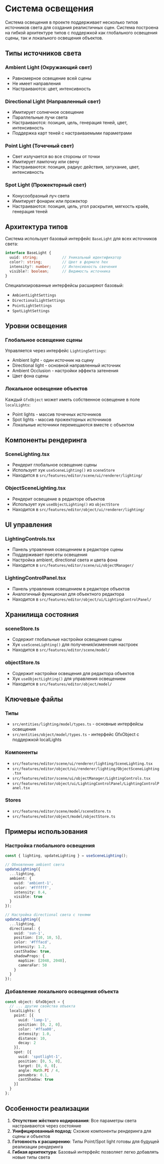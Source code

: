 # Система освещения

Система освещения в проекте поддерживает несколько типов источников света для создания реалистичных сцен. Система построена на гибкой архитектуре типов с поддержкой как глобального освещения сцены, так и локального освещения объектов.

## Типы источников света

### Ambient Light (Окружающий свет)
- Равномерное освещение всей сцены
- Не имеет направления
- Настраиваются: цвет, интенсивность

### Directional Light (Направленный свет)
- Имитирует солнечное освещение
- Параллельные лучи света
- Настраиваются: позиция, цель, генерация теней, цвет, интенсивность
- Поддержка карт теней с настраиваемыми параметрами

### Point Light (Точечный свет)
- Свет излучается во все стороны от точки
- Имитирует лампочку или свечу
- Настраиваются: позиция, радиус действия, затухание, цвет, интенсивность

### Spot Light (Прожекторный свет)
- Конусообразный луч света
- Имитирует фонарик или прожектор
- Настраиваются: позиция, цель, угол раскрытия, мягкость краёв, генерация теней

## Архитектура типов

Система использует базовый интерфейс `BaseLight` для всех источников света:

```typescript
interface BaseLight {
  uuid: string;           // Уникальный идентификатор
  color?: string;         // Цвет в формате hex
  intensity?: number;     // Интенсивность свечения
  visible?: boolean;      // Видимость источника
}
```

Специализированные интерфейсы расширяют базовый:
- `AmbientLightSettings`
- `DirectionalLightSettings` 
- `PointLightSettings`
- `SpotLightSettings`

## Уровни освещения

### Глобальное освещение сцены
Управляется через интерфейс `LightingSettings`:
- Ambient light - один источник на сцену
- Directional light - основной направленный источник
- Ambient Occlusion - настройки эффекта затенения
- Цвет фона сцены

### Локальное освещение объектов
Каждый `GfxObject` может иметь собственное освещение в поле `localLights`:
- Point lights - массив точечных источников
- Spot lights - массив прожекторных источников
- Локальные источники перемещаются вместе с объектом

## Компоненты рендеринга

### SceneLighting.tsx
- Рендерит глобальное освещение сцены
- Использует хук `useSceneLighting()` из `sceneStore`
- Находится в `src/features/editor/scene/ui/renderer/lighting/`

### ObjectSceneLighting.tsx  
- Рендерит освещение в редакторе объектов
- Использует хук `useObjectLighting()` из `objectStore`
- Находится в `src/features/editor/object/ui/renderer/lighting/`

## UI управления

### LightingControls.tsx
- Панель управления освещением в редакторе сцены
- Поддерживает пресеты освещения
- Настройка ambient, directional света и цвета фона
- Находится в `src/features/editor/scene/ui/objectManager/`

### LightingControlPanel.tsx
- Панель управления освещением в редакторе объектов
- Аналогичный функционал для объектного редактора
- Находится в `src/features/editor/object/ui/LightingControlPanel/`

## Хранилища состояния

### sceneStore.ts
- Содержит глобальные настройки освещения сцены
- Хук `useSceneLighting()` для получения/изменения настроек
- Находится в `src/features/editor/scene/model/`

### objectStore.ts
- Содержит настройки освещения для редактора объектов
- Хук `useObjectLighting()` для управления освещением
- Находится в `src/features/editor/object/model/`

## Ключевые файлы

### Типы
- `src/entities/lighting/model/types.ts` - основные интерфейсы освещения
- `src/entities/object/model/types.ts` - интерфейс GfxObject с поддержкой localLights

### Компоненты
- `src/features/editor/scene/ui/renderer/lighting/SceneLighting.tsx`
- `src/features/editor/object/ui/renderer/lighting/ObjectSceneLighting.tsx`
- `src/features/editor/scene/ui/objectManager/LightingControls.tsx`
- `src/features/editor/object/ui/LightingControlPanel/LightingControlPanel.tsx`

### Stores
- `src/features/editor/scene/model/sceneStore.ts`
- `src/features/editor/object/model/objectStore.ts`

## Примеры использования

### Настройка глобального освещения
```typescript
const { lighting, updateLighting } = useSceneLighting();

// Обновление ambient света
updateLighting({
  ...lighting,
  ambient: {
    uuid: 'ambient-1',
    color: '#ffffff',
    intensity: 0.4,
    visible: true
  }
});

// Настройка directional света с тенями
updateLighting({
  ...lighting,
  directional: {
    uuid: 'sun-1',
    position: [10, 10, 5],
    color: '#fffacd',
    intensity: 1.2,
    castShadow: true,
    shadowProps: {
      mapSize: [2048, 2048],
      cameraFar: 50
    }
  }
});
```

### Добавление локального освещения объекта
```typescript
const object: GfxObject = {
  // ... другие свойства объекта
  localLights: {
    point: [{
      uuid: 'lamp-1',
      position: [0, 2, 0],
      color: '#ffaa00',
      intensity: 1.0,
      distance: 10,
      decay: 2
    }],
    spot: [{
      uuid: 'spotlight-1', 
      position: [0, 5, 0],
      target: [0, 0, 0],
      angle: Math.PI / 4,
      penumbra: 0.1,
      castShadow: true
    }]
  }
};
```

## Особенности реализации

1. **Отсутствие жёсткого кодирования**: Все параметры света настраиваются через состояние
2. **Унифицированный подход**: Схожие компоненты рендеринга для сцены и объектов
3. **Готовность к расширению**: Типы Point/Spot light готовы для будущей реализации рендеринга
4. **Гибкая архитектура**: Базовый интерфейс позволяет легко добавлять новые типы света

